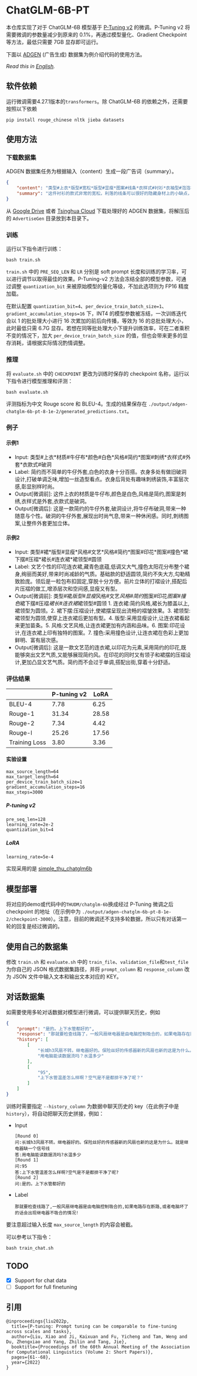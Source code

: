 # ChatGLM-6B-PT
本仓库实现了对于 ChatGLM-6B 模型基于 [P-Tuning v2](https://github.com/THUDM/P-tuning-v2) 的微调。P-Tuning v2 将需要微调的参数量减少到原来的 0.1%，再通过模型量化、Gradient Checkpoint 等方法，最低只需要 7GB 显存即可运行。

下面以 [ADGEN](https://aclanthology.org/D19-1321.pdf) (广告生成) 数据集为例介绍代码的使用方法。

*Read this in [English](README_en.md).*

## 软件依赖
运行微调需要4.27.1版本的`transformers`。除 ChatGLM-6B 的依赖之外，还需要按照以下依赖
```
pip install rouge_chinese nltk jieba datasets
```
## 使用方法

### 下载数据集
ADGEN 数据集任务为根据输入（content）生成一段广告词（summary）。

```json
{
    "content": "类型#上衣*版型#宽松*版型#显瘦*图案#线条*衣样式#衬衫*衣袖型#泡泡袖*衣款式#抽绳",
    "summary": "这件衬衫的款式非常的宽松，利落的线条可以很好的隐藏身材上的小缺点，穿在身上有着很好的显瘦效果。领口装饰了一个可爱的抽绳，漂亮的绳结展现出了十足的个性，配合时尚的泡泡袖型，尽显女性甜美可爱的气息。"
}
```

从 [Google Drive](https://drive.google.com/file/d/13_vf0xRTQsyneRKdD1bZIr93vBGOczrk/view?usp=sharing) 或者 [Tsinghua Cloud](https://cloud.tsinghua.edu.cn/f/b3f119a008264b1cabd1/?dl=1) 下载处理好的 ADGEN 数据集，将解压后的 `AdvertiseGen` 目录放到本目录下。

### 训练
运行以下指令进行训练：
```shell
bash train.sh
```
`train.sh` 中的 `PRE_SEQ_LEN` 和 `LR` 分别是 soft prompt 长度和训练的学习率，可以进行调节以取得最佳的效果。P-Tuning-v2 方法会冻结全部的模型参数，可通过调整 `quantization_bit` 来被原始模型的量化等级，不加此选项则为 FP16 精度加载。

在默认配置 `quantization_bit=4`、`per_device_train_batch_size=1`、`gradient_accumulation_steps=16` 下，INT4 的模型参数被冻结，一次训练迭代会以 1 的批处理大小进行 16 次累加的前后向传播，等效为 16 的总批处理大小，此时最低只需 6.7G 显存。若想在同等批处理大小下提升训练效率，可在二者乘积不变的情况下，加大 `per_device_train_batch_size` 的值，但也会带来更多的显存消耗，请根据实际情况酌情调整。

### 推理

将 `evaluate.sh` 中的 `CHECKPOINT` 更改为训练时保存的 checkpoint 名称，运行以下指令进行模型推理和评测：
```shell
bash evaluate.sh
```

评测指标为中文 Rouge score 和 BLEU-4。生成的结果保存在
`./output/adgen-chatglm-6b-pt-8-1e-2/generated_predictions.txt`。

### 例子
#### 示例1
* Input: 类型#上衣\*材质#牛仔布\*颜色#白色\*风格#简约\*图案#刺绣\*衣样式#外套\*衣款式#破洞
* Label: 简约而不简单的牛仔外套,白色的衣身十分百搭。衣身多处有做旧破洞设计,打破单调乏味,增加一丝造型看点。衣身后背处有趣味刺绣装饰,丰富层次感,彰显别样时尚。
* Output[微调前]: 这件上衣的材质是牛仔布,颜色是白色,风格是简约,图案是刺绣,衣样式是外套,衣款式是破洞。
* Output[微调后]: 这是一款简约的牛仔外套,破洞设计,将牛仔布破洞,带来一种随意与个性。破洞的牛仔外套,展现出时尚气息,带来一种休闲感。同时,刺绣图案,让整件外套更加立体。

#### 示例2

* Input: 类型#裙\*版型#显瘦\*风格#文艺\*风格#简约\*图案#印花\*图案#撞色\*裙下摆#压褶\*裙长#连衣裙\*裙领型#圆领
* Label: 文艺个性的印花连衣裙,藏青色底蕴,低调又大气,撞色太阳花分布整个裙身,绚丽而美好,带来时尚减龄的气质。基础款的舒适圆领,简约不失大方,勾勒精致脸庞。领后是一粒包布扣固定,穿脱十分方便。前片立体的打褶设计,搭配后片压褶的做工,增添层次和空间感,显瘦又有型。
* Output[微调前]: 类型#裙*版型#显瘦*风格#文艺*风格#简约*图案#印花*图案#撞色*裙下摆#压褶*裙长#连衣裙*裙领型#圆领 1\. 连衣裙:简约风格,裙长为膝盖以上,裙领型为圆领。2\. 裙下摆:压褶设计,使裙摆呈现出流畅的褶皱效果。3\. 裙领型:裙领型为圆领,使穿上连衣裙后更加有型。4\. 版型:采用显瘦设计,让连衣裙看起来更加苗条。5\. 风格:文艺风格,让连衣裙更加有内涵和品味。6\. 图案:印花设计,在连衣裙上印有独特的图案。7\. 撞色:采用撞色设计,让连衣裙在色彩上更加鲜明、富有层次感。
* Output[微调后]: 这是一款文艺范的连衣裙,以印花为元素,采用简约的印花,既能够突出文艺气质,又能够展现简约风。在印花的同时又有领子和裙摆的压褶设计,更加凸显文艺气质。简约而不会过于单调,搭配出街,穿着十分舒适。

### 评估结果

|               | P-tuning v2 | LoRA  |
| ------------- | ----------- | ----- |
| BLEU-4        | 7.78        | 6.25  |
| Rouge-1       | 31.34       | 28.58 |
| Rouge-2       | 7.34        | 4.42  |
| Rouge-l       | 25.26       | 17.56 |
| Training Loss | 3.80      | 3.36  |



#### 实验设置

 ```
max_source_length=64
max_target_length=64
per_device_train_batch_size=1
gradient_accumulation_steps=16
max_steps=3000
 ```

##### P-tuning v2

```
pre_seq_len=128
learning_rate=2e-2
quantization_bit=4
```

##### LoRA

```
learning_rate=5e-4
```

实现采用的是 [simple_thu_chatglm6b](https://github.com/yuanzhoulvpi2017/zero_nlp/tree/main/simple_thu_chatglm6b)



## 模型部署
将对应的demo或代码中的`THUDM/chatglm-6b`换成经过 P-Tuning 微调之后 checkpoint 的地址（在示例中为 `./output/adgen-chatglm-6b-pt-8-1e-2/checkpoint-3000`）。注意，目前的微调还不支持多轮数据，所以只有对话第一轮的回复是经过微调的。

## 使用自己的数据集
修改 `train.sh` 和 `evaluate.sh` 中的 `train_file`、`validation_file`和`test_file`为你自己的 JSON 格式数据集路径，并将 `prompt_column` 和 `response_column` 改为 JSON 文件中输入文本和输出文本对应的 KEY。

## 对话数据集

如需要使用多轮对话数据对模型进行微调，可以提供聊天历史，例如

```json
{
    "prompt": "是的。上下水管都好的",
    "response": "那就要检查线路了，一般风扇继电器是由电脑控制吸合的，如果电路存在断路，或者电脑坏了的话会出现继电器不吸合的情况！",
    "history": [
        [
            "长城h3风扇不转。继电器好的。保险丝好的传感器新的风扇也新的这是为什么。就是继电器缺一个信号线",
            "用电脑能读数据流吗？水温多少"
        ],
        [
            "95",
            "上下水管温差怎么样啊？空气是不是都排干净了呢？"
        ]
    ]
}
```

训练时需要指定 `--history_column` 为数据中聊天历史的 key（在此例子中是 `history`），将自动把聊天历史拼接，例如：

- Input

  ```
  [Round 0]
  问:长城h3风扇不转。继电器好的。保险丝好的传感器新的风扇也新的这是为什么。就是继电器缺一个信号线
  答:用电脑能读数据流吗?水温多少
  [Round 1]
  问:95
  答:上下水管温差怎么样啊?空气是不是都排干净了呢?
  [Round 2]
  问:是的。上下水管都好的
  ```

- Label

  ```
  那就要检查线路了,一般风扇继电器是由电脑控制吸合的,如果电路存在断路,或者电脑坏了的话会出现继电器不吸合的情况!
  ```

要注意超过输入长度 `max_source_length` 的内容会被截。

可以参考以下指令：

```shell
bash train_chat.sh
```



## TODO
* [x] Support for chat data
* [ ] Support for full finetuning

## 引用

```
@inproceedings{liu2022p,
  title={P-tuning: Prompt tuning can be comparable to fine-tuning across scales and tasks},
  author={Liu, Xiao and Ji, Kaixuan and Fu, Yicheng and Tam, Weng and Du, Zhengxiao and Yang, Zhilin and Tang, Jie},
  booktitle={Proceedings of the 60th Annual Meeting of the Association for Computational Linguistics (Volume 2: Short Papers)},
  pages={61--68},
  year={2022}
}
```

